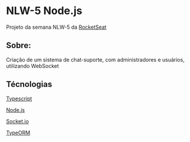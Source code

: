 # NLW-5 Node.js 

Projeto da semana NLW-5 da [RocketSeat](https://rocketseat.com.br/)

## Sobre:

Criação de um sistema de chat-suporte, com administradores e usuários, utilizando WebSocket 


## Técnologias


[Typescript](https://www.typescriptlang.org/)

[Node.js](https://nodejs.org/en/)

[Socket.io](https://socket.io/)

[TypeORM](https://typeorm.io/#/)

